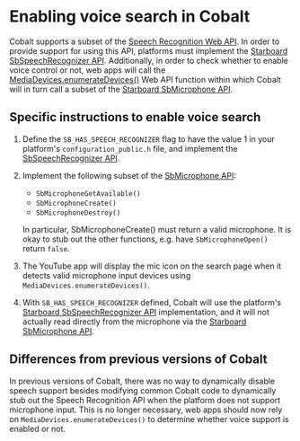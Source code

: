 # Enabling voice search in Cobalt

Cobalt supports a subset of the [Speech Recognition Web API](https://dvcs.w3.org/hg/speech-api/raw-file/9a0075d25326/speechapi.html#speechreco-section).
In order to provide support for using this API, platforms must implement the
[Starboard SbSpeechRecognizer API](../../starboard/speech_recognizer.h).
Additionally, in order to check whether to enable voice control or not, web
apps will call the [MediaDevices.enumerateDevices()](https://www.w3.org/TR/mediacapture-streams/#dom-mediadevices-enumeratedevices%28%29)
Web API function within which Cobalt will in turn call a subset of the
[Starboard SbMicrophone API](../../starboard/microphone.h).

## Specific instructions to enable voice search

1. Define the `SB_HAS_SPEECH_RECOGNIZER` flag to have the value 1 in your
   platform's `configuration_public.h` file, and implement the
   [SbSpeechRecognizer API](../../starboard/speech_recognizer.h).
2. Implement the following subset of the
   [SbMicrophone API](../../starboard/microphone.h):
    - `SbMicrophoneGetAvailable()`
    - `SbMicrophoneCreate()`
    - `SbMicrophoneDestroy()`

   In particular, SbMicrophoneCreate() must return a valid microphone.  It is
   okay to stub out the other functions, e.g. have `SbMicrophoneOpen()`
   return `false`.
3. The YouTube app will display the mic icon on the search page when it detects
   valid microphone input devices using `MediaDevices.enumerateDevices()`.
4. With `SB_HAS_SPEECH_RECOGNIZER` defined, Cobalt will use the platform's
   [Starboard SbSpeechRecognizer API](../../starboard/speech_recognizer.h)
   implementation, and it will not actually read directly from the microphone
   via the [Starboard SbMicrophone API](../../starboard/microphone.h).

## Differences from previous versions of Cobalt

In previous versions of Cobalt, there was no way to dynamically disable
speech support besides modifying common Cobalt code to dynamically stub out the
Speech Recognition API when the platform does not support microphone input.
This is no longer necessary, web apps should now rely on
`MediaDevices.enumerateDevices()` to determine whether voice support is enabled
or not.
